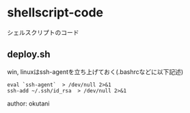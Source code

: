 # shellscript-code
シェルスクリプトのコード

## deploy.sh

win, linuxはssh-agentを立ち上げておく(.bashrcなどに以下記述)

```
eval `ssh-agent`  > /dev/null 2>&1
ssh-add ~/.ssh/id_rsa  > /dev/null 2>&1
```

author: okutani

